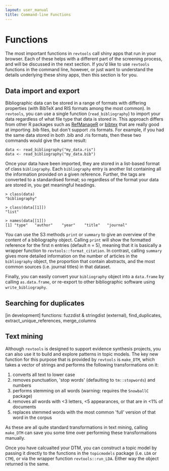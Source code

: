```yaml
---
layout: user_manual
title: Command-line Functions
---
```

<head>
  <!-- Global site tag (gtag.js) - Google Analytics -->
  <script async src="https://www.googletagmanager.com/gtag/js?id=UA-121833450-2"></script>
  <script>
    window.dataLayer = window.dataLayer || [];
    function gtag(){dataLayer.push(arguments);}
    gtag('js', new Date());

    gtag('config', 'UA-121833450-2');
  </script>
</head>

# Functions
The most important functions in <code>revtools</code> call shiny apps that run in your browser. Each of these helps with a different part of the screening process, and will be discussed in the next section. If you'd like to use <code>revtools</code> functions in the command line, however, or just want to understand the details underlying these shiny apps, then this section is for you.

## Data import and export
Bibliographic data can be stored in a range of formats with differing properties (with BibTeX and RIS formats among the most common). In <code>revtools</code>, you can use a single function (<code>read_bibliography</code>) to import your data regardless of what file type that data is stored in.  This approach differs from other R packages such as <a href="https://cran.r-project.org/package=RefManageR" target="_blank" rel="noopener">RefManageR</a> or <a href="https://cran.r-project.org/package=bibtex" target="_blank" rel="noopener">bibtex</a> that are really good at importing .bib files, but don't support .ris formats. For example, if you had the same data stored in both .bib and .ris formats, then these two commands would give the same result:

```
data <- read_bibliography("my_data.ris")
data <- read_bibliography("my_data.bib")
```

Once your data have been imported, they are stored in a list-based format of class <code>bibliography</code>. Each <code>bibliography</code> entry is another list containing all the information provided on a given reference. Further, the tags are converted to a standardised format; so regardless of the format your data are stored in, you get meaningful headings.

 ```
 > class(data)
 "bibliography"

 > class(data[[1]])
 "list"

 > names(data[[1]])
 [1] "type"   "author"    "year"    "title"   "journal"
 ```

You can use the S3 methods <code>print</code> or <code>summary</code> to give an overview of the content of a bibliography object. Calling <code>print</code> will show the formatted reference for the first n entries (default n = 5), meaning that it is basically a wrapper function to <code>revtools::format_citation</code>. In contrast, calling <code>summary</code> gives more detailed information on the number of articles in the <code>bibliography</code> object, the proportion that contain abstracts, and the most common sources (i.e. journal titles) in that dataset.

Finally, you can easily convert your <code>bibliography</code> object into a <code>data.frame</code> by calling <code>as.data.frame</code>, or re-export to other bibliographic software using <code>write_bibliography</code>.

## Searching for duplicates
[in development]
functions: fuzzdist & stringdist (external), find_duplicates, extract_unique_references, merge_columns

## Text mining
Although <code>revtools</code> is designed to support evidence synthesis projects, you can also use it to build and explore patterns in topic models. The key new function for this purpose that is provided by <code>revtools</code> is <code>make_DTM</code>, which takes a vector of strings and performs the following transformations on it:

1. converts all text to lower case
2. removes punctuation, 'stop words' (defaulting to <code>tm::stopwords</code>) and numbers
3. performs stemming on all words (warning: requires the <code>SnowballC</code> package)
4. removes all words with <3 letters, <5 appearances, or that are in <1% of documents
5. replaces stemmed words with the most common 'full' version of that word in the corpus

As these are all quite standard transformations in text mining, calling <code>make_DTM</code> can save you some time over performing these transformations manually.

Once you have calcualted your DTM, you can construct a topic model by passing it directly to the functions in the <code>topicmodels</code>  package (i.e. <code>LDA</code> or <code>CTM</code>), or via the wrapper function <code>revtools::run_LDA</code>. Either way the object returned is the same.


